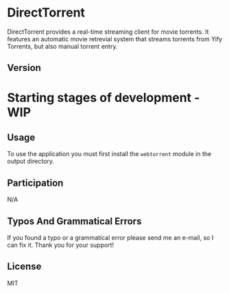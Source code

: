DirectTorrent
=========

DirectTorrent provides a real-time streaming client for movie torrents. 
It features an automatic movie retrevial system that streams torrents from Yify Torrents, but also manual torrent entry.

Version
----

# Starting stages of development - WIP

Usage
--------------

To use the application you must first install the `webtorrent` module in the output directory.

Participation
--------------

N/A

Typos And Grammatical Errors
--------------

If you found a typo or a grammatical error please send me an e-mail, so I can fix it. Thank you for your support!

License
----

MIT

[1]:https://www.videolan.org/vlc/features.html